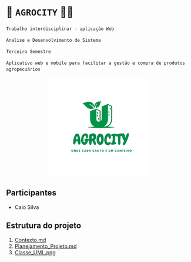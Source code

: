 
#         🍉 `AGROCITY` 🥕🥦
`Trabalho interdisciplinar - aplicação Web`

`Analise e Desenvolvimento de Sistema`

`Terceiro Semestre`

`Aplicativo web e mobile para facilitar a gestão e compra de produtos agropecuários`
<p align="center">
  <img src="https://github.com/CaioS1lv2/Agrocity/blob/main/img/Agrocity_logo_s.png" alt="Logo AgroCity" width="270">
</p>


## Participantes
 - Caio Silva
## Estrutura do projeto 
1.   [Contexto.md](https://github.com/CaioS1lv2/Agrocity/blob/main/Documentos/1.%20Contexto.md)
2.   [Planejamento_Projeto.md](https://github.com/CaioS1lv2/Agrocity/blob/main/Documentos/2.%20Planejamento_Projeto.md)
3.   [Classe_UML.png](https://github.com/CaioS1lv2/Agrocity/blob/main/Documentos/3.%20Classe%20UML.png)

